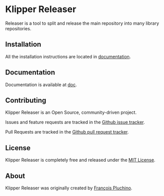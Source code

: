 Klipper Releaser
================

Releaser is a tool to split and release the main repository into many library repositories.

Installation
------------

All the installation instructions are located in [documentation](doc/index.md).

Documentation
-------------

Documentation is available at [doc](doc/index.md).

Contributing
------------

Klipper Releaser is an Open Source, community-driven project.

Issues and feature requests are tracked in the [Github issue tracker](https://github.com/klipperdev/releaser/issues).

Pull Requests are tracked in the [Github pull request tracker](https://github.com/klipperdev/releaser/pulls).

License
-------

Klipper Releaser is completely free and released under the [MIT License](LICENSE).

About
-----

Klipper Releaser was originally created by [François Pluchino](https://github.com/francoispluchino).
